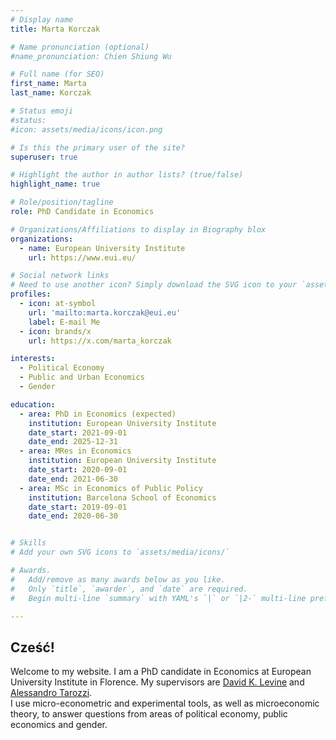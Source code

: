 ```yaml
---
# Display name
title: Marta Korczak

# Name pronunciation (optional)
#name_pronunciation: Chien Shiung Wu

# Full name (for SEO)
first_name: Marta
last_name: Korczak

# Status emoji
#status:
#icon: assets/media/icons/icon.png

# Is this the primary user of the site?
superuser: true

# Highlight the author in author lists? (true/false)
highlight_name: true

# Role/position/tagline
role: PhD Candidate in Economics

# Organizations/Affiliations to display in Biography blox
organizations:
  - name: European University Institute
    url: https://www.eui.eu/

# Social network links
# Need to use another icon? Simply download the SVG icon to your `assets/media/icons/` folder.
profiles:
  - icon: at-symbol
    url: 'mailto:marta.korczak@eui.eu'
    label: E-mail Me
  - icon: brands/x
    url: https://x.com/marta_korczak

interests:
  - Political Economy
  - Public and Urban Economics
  - Gender

education:
  - area: PhD in Economics (expected)
    institution: European University Institute
    date_start: 2021-09-01
    date_end: 2025-12-31
  - area: MRes in Economics
    institution: European University Institute
    date_start: 2020-09-01
    date_end: 2021-06-30
  - area: MSc in Economics of Public Policy
    institution: Barcelona School of Economics
    date_start: 2019-09-01
    date_end: 2020-06-30


# Skills
# Add your own SVG icons to `assets/media/icons/`

# Awards.
#   Add/remove as many awards below as you like.
#   Only `title`, `awarder`, and `date` are required.
#   Begin multi-line `summary` with YAML's `|` or `|2-` multi-line prefix and indent 2 spaces below.

---
```

## Cześć!
Welcome to my website. I am a PhD candidate in Economics at European University Institute in Florence. My supervisors are [David K. Levine](http://www.dklevine.com/david.htm) and [Alessandro Tarozzi](https://sites.google.com/site/alessandrotarozzi/home).\
I use micro-econometric and experimental tools, as well as microeconomic theory, to answer questions from areas of political economy, public economics and gender.